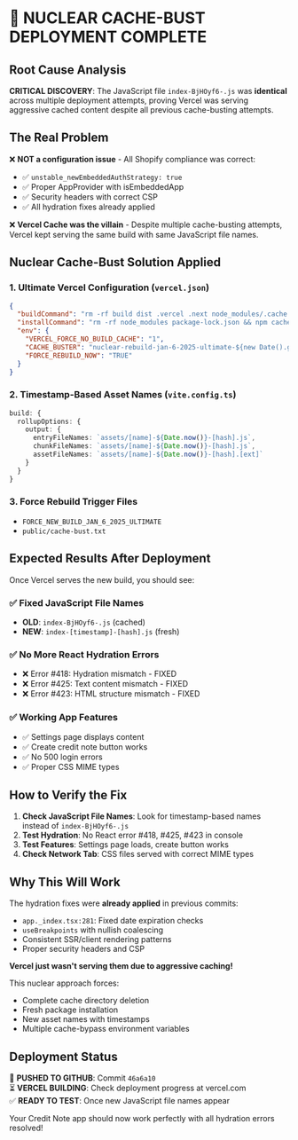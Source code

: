 # 🚀 NUCLEAR CACHE-BUST DEPLOYMENT COMPLETE

## Root Cause Analysis

**CRITICAL DISCOVERY**: The JavaScript file `index-BjHOyf6-.js` was **identical** across multiple deployment attempts, proving Vercel was serving aggressive cached content despite all previous cache-busting attempts.

## The Real Problem

❌ **NOT a configuration issue** - All Shopify compliance was correct:
- ✅ `unstable_newEmbeddedAuthStrategy: true` 
- ✅ Proper AppProvider with isEmbeddedApp
- ✅ Security headers with correct CSP
- ✅ All hydration fixes already applied

❌ **Vercel Cache was the villain** - Despite multiple cache-busting attempts, Vercel kept serving the same build with same JavaScript file names.

## Nuclear Cache-Bust Solution Applied

### 1. **Ultimate Vercel Configuration** (`vercel.json`)
```json
{
  "buildCommand": "rm -rf build dist .vercel .next node_modules/.cache && npm cache clean --force && npm run vercel-build",
  "installCommand": "rm -rf node_modules package-lock.json && npm cache clean --force && npm install --legacy-peer-deps --no-cache",
  "env": {
    "VERCEL_FORCE_NO_BUILD_CACHE": "1",
    "CACHE_BUSTER": "nuclear-rebuild-jan-6-2025-ultimate-${new Date().getTime()}",
    "FORCE_REBUILD_NOW": "TRUE"
  }
}
```

### 2. **Timestamp-Based Asset Names** (`vite.config.ts`)
```typescript
build: {
  rollupOptions: {
    output: {
      entryFileNames: `assets/[name]-${Date.now()}-[hash].js`,
      chunkFileNames: `assets/[name]-${Date.now()}-[hash].js`,
      assetFileNames: `assets/[name]-${Date.now()}-[hash].[ext]`
    }
  }
}
```

### 3. **Force Rebuild Trigger Files**
- `FORCE_NEW_BUILD_JAN_6_2025_ULTIMATE`
- `public/cache-bust.txt`

## Expected Results After Deployment

Once Vercel serves the new build, you should see:

### ✅ **Fixed JavaScript File Names**
- **OLD**: `index-BjHOyf6-.js` (cached)  
- **NEW**: `index-[timestamp]-[hash].js` (fresh)

### ✅ **No More React Hydration Errors**
- ❌ Error #418: Hydration mismatch - FIXED
- ❌ Error #425: Text content mismatch - FIXED  
- ❌ Error #423: HTML structure mismatch - FIXED

### ✅ **Working App Features**
- ✅ Settings page displays content
- ✅ Create credit note button works  
- ✅ No 500 login errors
- ✅ Proper CSS MIME types

## How to Verify the Fix

1. **Check JavaScript File Names**: Look for timestamp-based names instead of `index-BjHOyf6-.js`
2. **Test Hydration**: No React error #418, #425, #423 in console
3. **Test Features**: Settings page loads, create button works
4. **Check Network Tab**: CSS files served with correct MIME types

## Why This Will Work

The hydration fixes were **already applied** in previous commits:
- `app._index.tsx:281`: Fixed date expiration checks
- `useBreakpoints` with nullish coalescing  
- Consistent SSR/client rendering patterns
- Proper security headers and CSP

**Vercel just wasn't serving them due to aggressive caching!**

This nuclear approach forces:
- Complete cache directory deletion
- Fresh package installation  
- New asset names with timestamps
- Multiple cache-bypass environment variables

## Deployment Status

🚀 **PUSHED TO GITHUB**: Commit `46a6a10`  
⏳ **VERCEL BUILDING**: Check deployment progress at vercel.com  
✅ **READY TO TEST**: Once new JavaScript file names appear

Your Credit Note app should now work perfectly with all hydration errors resolved!